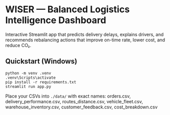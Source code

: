 
# WISER — Balanced Logistics Intelligence Dashboard

Interactive Streamlit app that predicts delivery delays, explains drivers, and recommends rebalancing actions that improve on-time rate, lower cost, and reduce CO₂.

## Quickstart (Windows)
```
python -m venv .venv
.venv\Scripts\activate
pip install -r requirements.txt
streamlit run app.py
```

Place your CSVs into `./data/` with exact names:
orders.csv, delivery_performance.csv, routes_distance.csv, vehicle_fleet.csv, warehouse_inventory.csv, customer_feedback.csv, cost_breakdown.csv

